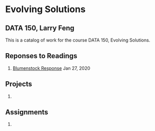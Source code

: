 # Evolving Solutions

## DATA 150, Larry Feng

This is a catalog of work for the course DATA 150, Evolving Solutions.

## Reponses to Readings

1. [Blumenstock Response](https://larryfeng01.github.io/workshop/blumenstock) Jan 27, 2020

## Projects

1.

## Assignments

1. 
